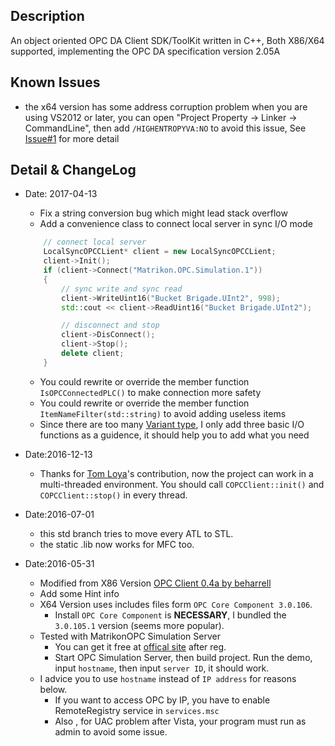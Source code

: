 ## Description
An object oriented OPC DA Client SDK/ToolKit written in C++, Both X86/X64 supported, implementing the OPC DA specification version 2.05A

## Known Issues
* the x64 version has some address corruption problem when you are using VS2012 or later, you can open "Project Property -> Linker -> CommandLine", then add `/HIGHENTROPYVA:NO` to avoid this issue, See [Issue#1](https://github.com/edimetia3d/OPC-Client-X64/issues/1) for more detail

## Detail & ChangeLog
* Date: 2017-04-13
	* Fix a string conversion bug which might lead stack overflow
	* Add a convenience class to connect local server in sync I/O mode
	```cpp
		// connect local server
		LocalSyncOPCCLient* client = new LocalSyncOPCCLient;
		client->Init();
		if (client->Connect("Matrikon.OPC.Simulation.1"))
		{
			// sync write and sync read
			client->WriteUint16("Bucket Brigade.UInt2", 998);
			std::cout << client->ReadUint16("Bucket Brigade.UInt2");

			// disconnect and stop
			client->DisConnect();
			client->Stop();
			delete client;
		}

	```
	* You could rewrite or override the member function `IsOPCConnectedPLC()` to make connection more safety
	* You could rewrite or override the member function `ItemNameFilter(std::string)` to avoid adding useless items
	* Since there are too many [Variant type](https://msdn.microsoft.com/en-us/library/windows/desktop/ms221627(v=vs.85).aspx), I only add three basic I/O functions as a guidence, it should help you to add what you need

* Date:2016-12-13
	* Thanks for [Tom Loya](https://github.com/tomloya)'s contribution, now the project can work in a multi-threaded environment. You should call `COPCClient::init()` and `COPCClient::stop()` in every thread.
* Date:2016-07-01
	* this std branch tries to move every ATL to STL.
	* the static .lib now works for MFC too.
* Date:2016-05-31
	* Modified from X86 Version [OPC Client 0.4a by beharrell](https://sourceforge.net/projects/opcclient/)
	* Add some Hint info
	* X64 Version uses includes files form `OPC Core Component 3.0.106`.
		* Install `OPC Core Component` is **NECESSARY**, I bundled the `3.0.105.1` version (seems more popular).
	* Tested with MatrikonOPC Simulation Server
		* You can get it free at [offical site](https://www.matrikonopc.com/products/opc-drivers/opc-simulation-server.aspx) after reg.
		* Start OPC Simulation Server, then build project. Run the demo, input `hostname`, then input `server ID`, it should work.
	* I advice you to use `hostname` instead of `IP address` for reasons below.
		* If you want to access OPC by IP, you have to enable RemoteRegistry service in `services.msc`
		* Also , for UAC problem after Vista, your program must run as admin to avoid some issue.
